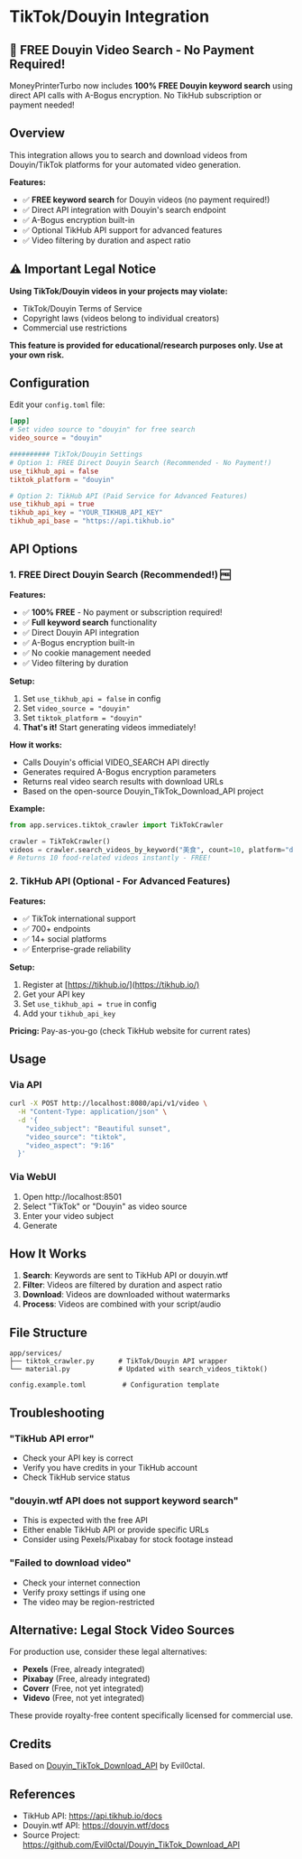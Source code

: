 # TikTok/Douyin Integration

## 🎉 FREE Douyin Video Search - No Payment Required!

MoneyPrinterTurbo now includes **100% FREE Douyin keyword search** using direct API calls with A-Bogus encryption. No TikHub subscription or payment needed!

## Overview

This integration allows you to search and download videos from Douyin/TikTok platforms for your automated video generation.

**Features:**
- ✅ **FREE keyword search** for Douyin videos (no payment required!)
- ✅ Direct API integration with Douyin's search endpoint
- ✅ A-Bogus encryption built-in
- ✅ Optional TikHub API support for advanced features
- ✅ Video filtering by duration and aspect ratio

## ⚠️ Important Legal Notice

**Using TikTok/Douyin videos in your projects may violate:**
- TikTok/Douyin Terms of Service
- Copyright laws (videos belong to individual creators)
- Commercial use restrictions

**This feature is provided for educational/research purposes only. Use at your own risk.**

## Configuration

Edit your `config.toml` file:

```toml
[app]
# Set video source to "douyin" for free search
video_source = "douyin"

########## TikTok/Douyin Settings
# Option 1: FREE Direct Douyin Search (Recommended - No Payment!)
use_tikhub_api = false
tiktok_platform = "douyin"

# Option 2: TikHub API (Paid Service for Advanced Features)
use_tikhub_api = true
tikhub_api_key = "YOUR_TIKHUB_API_KEY"
tikhub_api_base = "https://api.tikhub.io"
```

## API Options

### 1. FREE Direct Douyin Search (Recommended!) 🆓

**Features:**
- ✅ **100% FREE** - No payment or subscription required!
- ✅ **Full keyword search** functionality
- ✅ Direct Douyin API integration
- ✅ A-Bogus encryption built-in
- ✅ No cookie management needed
- ✅ Video filtering by duration

**Setup:**
1. Set `use_tikhub_api = false` in config
2. Set `video_source = "douyin"`
3. Set `tiktok_platform = "douyin"`
4. **That's it!** Start generating videos immediately!

**How it works:**
- Calls Douyin's official VIDEO_SEARCH API directly
- Generates required A-Bogus encryption parameters
- Returns real video search results with download URLs
- Based on the open-source Douyin_TikTok_Download_API project

**Example:**
```python
from app.services.tiktok_crawler import TikTokCrawler

crawler = TikTokCrawler()
videos = crawler.search_videos_by_keyword("美食", count=10, platform="douyin")
# Returns 10 food-related videos instantly - FREE!
```

### 2. TikHub API (Optional - For Advanced Features)

**Features:**
- ✅ TikTok international support
- ✅ 700+ endpoints
- ✅ 14+ social platforms
- ✅ Enterprise-grade reliability

**Setup:**
1. Register at [https://tikhub.io/](https://tikhub.io/)
2. Get your API key
3. Set `use_tikhub_api = true` in config
4. Add your `tikhub_api_key`

**Pricing:** Pay-as-you-go (check TikHub website for current rates)

## Usage

### Via API

```bash
curl -X POST http://localhost:8080/api/v1/video \
  -H "Content-Type: application/json" \
  -d '{
    "video_subject": "Beautiful sunset",
    "video_source": "tiktok",
    "video_aspect": "9:16"
  }'
```

### Via WebUI

1. Open http://localhost:8501
2. Select "TikTok" or "Douyin" as video source
3. Enter your video subject
4. Generate

## How It Works

1. **Search**: Keywords are sent to TikHub API or douyin.wtf
2. **Filter**: Videos are filtered by duration and aspect ratio
3. **Download**: Videos are downloaded without watermarks
4. **Process**: Videos are combined with your script/audio

## File Structure

```
app/services/
├── tiktok_crawler.py      # TikTok/Douyin API wrapper
└── material.py            # Updated with search_videos_tiktok()

config.example.toml         # Configuration template
```

## Troubleshooting

### "TikHub API error"
- Check your API key is correct
- Verify you have credits in your TikHub account
- Check TikHub service status

### "douyin.wtf API does not support keyword search"
- This is expected with the free API
- Either enable TikHub API or provide specific URLs
- Consider using Pexels/Pixabay for stock footage instead

### "Failed to download video"
- Check your internet connection
- Verify proxy settings if using one
- The video may be region-restricted

## Alternative: Legal Stock Video Sources

For production use, consider these legal alternatives:
- **Pexels** (Free, already integrated)
- **Pixabay** (Free, already integrated)
- **Coverr** (Free, not yet integrated)
- **Videvo** (Free, not yet integrated)

These provide royalty-free content specifically licensed for commercial use.

## Credits

Based on [Douyin_TikTok_Download_API](https://github.com/Evil0ctal/Douyin_TikTok_Download_API) by Evil0ctal.

## References

- TikHub API: https://api.tikhub.io/docs
- Douyin.wtf API: https://douyin.wtf/docs
- Source Project: https://github.com/Evil0ctal/Douyin_TikTok_Download_API
